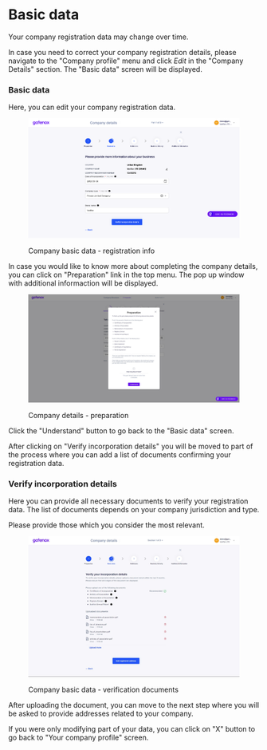 # Basic data

Your company registration data may change over time.

In case you need to correct your company registration details, please navigate to the "Company profile" menu and click _Edit_ in the "Company Details" section. The "Basic data" screen will be displayed.



### Basic data

Here, you can edit your company registration data.

<figure><img src="../../../docs/Images/basic_data.png" alt="Company basic data - registration info"><figcaption><p>Company basic data - registration info</p></figcaption></figure>

In case you would like to know more about completing the company details, you can click on "Preparation" link in the top menu. The pop up window with additional informaction will be displayed.

<figure><img src="../../../.gitbook/assets/preparation.png" alt="Company details - preparation"><figcaption><p>Company details - preparation</p></figcaption></figure>

Click the "Understand" button to go back to the "Basic data" screen.

After clicking on "Verify incorporation details" you will be moved to part of the process where you can add a list of documents confirming your registration data.

### Verify incorporation details

Here you can provide all necessary documents to verify your registration data. The list of documents depends on your company jurisdiction and type.

Please provide those which you consider the most relevant.

<figure><img src="../../../.gitbook/assets/basic_data_verify.png" alt="Company basic data - verification documents"><figcaption><p>Company basic data - verification documents</p></figcaption></figure>

After uploading the document, you can move to the next step where you will be asked to provide addresses related to your company.

If you were only modifying part of your data, you can click on "X" button to go back to "Your company profile" screen.

